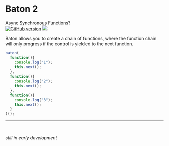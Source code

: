 # Baton 2
Async Synchronous Functions?   
[![GitHub version](https://badge.fury.io/gh/samueleaton%2Fbaton.svg)](http://badge.fury.io/gh/samueleaton%2Fbaton) <img src="https://img.shields.io/badge/license-MIT-blue.svg">

Baton allows you to create a chain of functions, where the function chain will only progress if the control is yielded to the next function.

```javascript
baton(
  function(){
    console.log("1");
    this.next();
  },
  function(){
    console.log("2");
    this.next();
  },
  function(){
    console.log("3");
    this.next();
  }
)();
```




<hr>

<br>

*still in early development*
